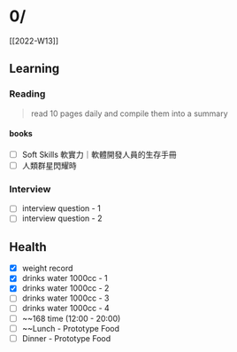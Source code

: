 # 0/

[[2022-W13]]

## Learning

### Reading

> read 10 pages daily and compile them into a summary

#### books

- [ ] Soft Skills 軟實力｜軟體開發人員的生存手冊
- [ ] 人類群星閃耀時

### Interview

- [ ] interview question - 1
- [ ] interview question - 2

## Health

- [x] weight record
- [x] drinks water 1000cc - 1
- [x] drinks water 1000cc - 2
- [ ] drinks water 1000cc - 3
- [ ] drinks water 1000cc - 4
- [ ] ~~168 time (12:00 - 20:00)
- [ ] ~~Lunch - Prototype Food
- [ ] Dinner - Prototype Food
